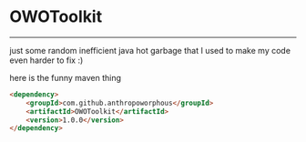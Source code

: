 # OWOToolkit
***
just some random inefficient java hot garbage that I used to make my code even harder to fix :)


here is the funny maven thing
```html
<dependency>
    <groupId>com.github.anthropoworphous</groupId>
    <artifactId>OWOToolkit</artifactId>
    <version>1.0.0</version>
</dependency>
```